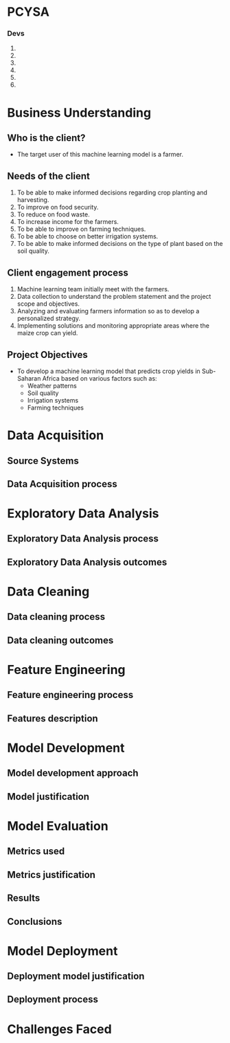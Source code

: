 # PCYSA
### Devs
1.
2.
3.
4.
5.
6.

# Business Understanding
## Who is the client?
- The target user of this machine learning model is a farmer.
## Needs of the client
1. To be able to make informed decisions regarding crop planting and harvesting.
2. To improve on food security.
3. To reduce on food waste.
4. To increase income for the farmers.
5. To be able to improve on farming techniques.
6. To be able to choose on better irrigation systems.
7. To be able to make informed decisions on the type of plant based on the soil quality.

## Client engagement process
 1. Machine learning team initially meet with the farmers.
 2. Data collection to understand the problem statement and the project scope and objectives.
 3. Analyzing and evaluating farmers information so as to develop a personalized strategy. 
 4.  Implementing solutions and monitoring appropriate areas where the maize crop can yield.



## Project Objectives
* To develop a machine learning model that predicts crop yields in Sub-Saharan Africa based on various factors such as:
    - Weather patterns
    - Soil quality
    - Irrigation systems
    - Farming techniques
# Data Acquisition
## Source Systems
## Data Acquisition process

# Exploratory Data Analysis
## Exploratory Data Analysis process
## Exploratory Data Analysis outcomes


# Data Cleaning
## Data cleaning process
## Data cleaning outcomes

# Feature Engineering
## Feature engineering process
## Features description

# Model Development
## Model development approach
## Model justification

# Model Evaluation
## Metrics used
## Metrics justification
## Results
## Conclusions

# Model Deployment
## Deployment model justification
## Deployment process

# Challenges Faced

































   

